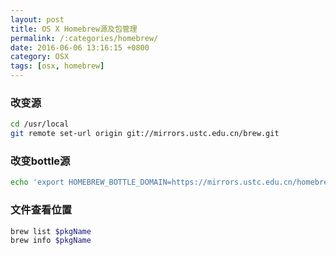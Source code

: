 ```yaml
---
layout: post
title: OS X Homebrew源及包管理
permalink: /:categories/homebrew/
date: 2016-06-06 13:16:15 +0800
category: OSX
tags: [osx, homebrew]
---
```


### 改变源

```bash
cd /usr/local
git remote set-url origin git://mirrors.ustc.edu.cn/brew.git
```

### 改变bottle源

```bash
echo 'export HOMEBREW_BOTTLE_DOMAIN=https://mirrors.ustc.edu.cn/homebrew-bottles' >> ~/.bashrc
```

### 文件查看位置

```bash
brew list $pkgName
brew info $pkgName
```
